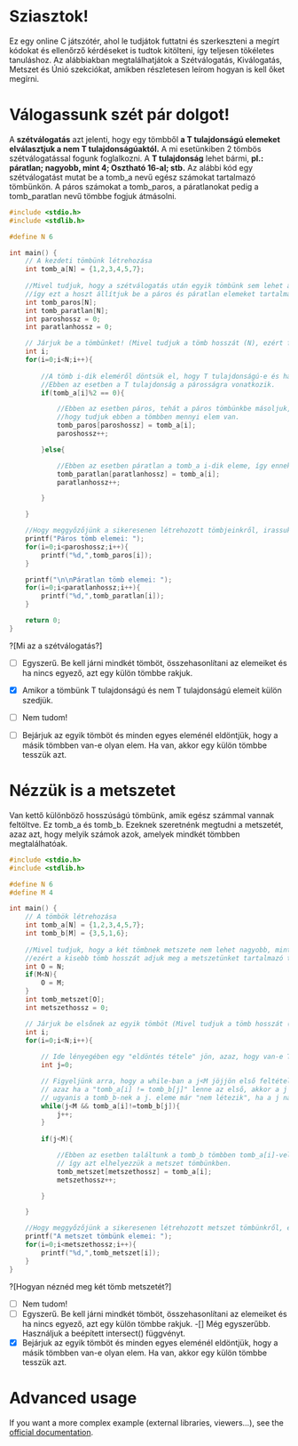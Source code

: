 # Sziasztok!

Ez egy online C játszótér, ahol le tudjátok futtatni és szerkeszteni a megírt kódokat és ellenőrző kérdéseket is tudtok kitölteni,
így teljesen tökéletes tanuláshoz.
Az alábbiakban megtalálhatjátok a Szétválogatás, Kiválogatás, Metszet és Únió szekciókat, amikben részletesen leírom hogyan is kell őket megírni.

# Válogassunk szét pár dolgot!
A <b>szétválogatás</b> azt jelenti, hogy egy tömbből <b>a T tulajdonságú elemeket elválasztjuk a nem T tulajdonságúaktól.</b>
A mi esetünkiben 2 tömbös szétválogatással fogunk foglalkozni.
A <b>T tulajdonság</b> lehet bármi, <b>pl.: páratlan; nagyobb, mint 4; Osztható 16-al; stb.</b>
Az alábbi kód egy szétválogatást mutat be a tomb_a nevű egész számokat tartalmazó tömbünkön. A páros számokat a tomb_paros,
a páratlanokat pedig a tomb_paratlan nevű tömbbe fogjuk átmásolni.

```C runnable
#include <stdio.h>
#include <stdlib.h>

#define N 6

int main() {
    // A kezdeti tömbünk létrehozása
    int tomb_a[N] = {1,2,3,4,5,7};
    
    //Mivel tudjuk, hogy a szétválogatás után egyik tömbünk sem lehet az eredeti tömbnél hosszabb,
    //így ezt a hoszt állítjuk be a páros és páratlan elemeket tartalmazó tömbjeinknek.
    int tomb_paros[N];
    int tomb_paratlan[N];
    int paroshossz = 0;
    int paratlanhossz = 0;

    // Járjuk be a tömbünket! (Mivel tudjuk a tömb hosszát (N), ezért for ciklussal célszerű ezt megtenni)
    int i;
    for(i=0;i<N;i++){
        
        //A tömb i-dik eleméről döntsük el, hogy T tulajdonságú-e és ha igen, másoljuk az egyik tömbbe, ha nem, akkor pedig a másikba.
        //Ebben az esetben a T tulajdonság a párosságra vonatkozik.
        if(tomb_a[i]%2 == 0){

            //Ebben az esetben páros, tehát a páros tömbünkbe másoljuk, majd a tömbhossz változót 1-el növeljük,
            //hogy tudjuk ebben a tömbben mennyi elem van.
            tomb_paros[paroshossz] = tomb_a[i];
            paroshossz++;

        }else{

            //Ebben az esetben páratlan a tomb_a i-dik eleme, így ennek megfelelően cselekszünk. (További infóért: Lásd páros eset)
            tomb_paratlan[paratlanhossz] = tomb_a[i];
            paratlanhossz++;

        }

    }

    //Hogy meggyőzőjünk a sikeresenen létrehozott tömbjeinkről, irassuk ki az elemeiket.
    printf("Páros tömb elemei: ");
    for(i=0;i<paroshossz;i++){
        printf("%d,",tomb_paros[i]);
    }

    printf("\n\nPáratlan tömb elemei: ");
    for(i=0;i<paratlanhossz;i++){
        printf("%d,",tomb_paratlan[i]);
    }

    return 0;
}

```
?[Mi az a szétválogatás?]
-[ ] Egyszerű. Be kell járni mindkét tömböt, összehasonlítani az elemeiket és ha nincs egyező, azt egy külön tömbbe rakjuk.
-[x] Amikor a tömbünk T tulajdonságú és nem T tulajdonságú elemeit külön szedjük.
-[ ] Nem tudom!
-[ ] Bejárjuk az egyik tömböt és minden egyes eleménél eldöntjük, hogy a másik tömbben van-e olyan elem. Ha van, akkor egy külön tömbbe tesszük azt.


# Nézzük is a metszetet
Van kettő különböző hosszúságú tömbünk, amik egész számmal vannak feltöltve. Ez tomb_a és tomb_b.
Ezeknek szeretnénk megtudni a metszetét, azaz azt, hogy melyik számok azok, amelyek mindkét tömbben megtalálhatóak.

```C runnable
#include <stdio.h>
#include <stdlib.h>

#define N 6
#define M 4

int main() {
    // A tömbök létrehozása
    int tomb_a[N] = {1,2,3,4,5,7};
    int tomb_b[M] = {3,5,1,6};
    
    //Mivel tudjuk, hogy a két tömbnek metszete nem lehet nagyobb, mint a legkisebb tömb hossza,
    //ezért a kisebb tömb hosszát adjuk meg a metszetünket tartalmazó tömb hosszának.
    int O = N;
    if(M<N){
        O = M;
    }
    int tomb_metszet[O];
    int metszethossz = 0;

    // Járjuk be elsőnek az egyik tömböt (Mivel tudjuk a tömb hosszát (N), ezért for ciklussal célszerű ezt megtenni)
    int i;
    for(i=0;i<N;i++){
        
        // Ide lényegében egy "eldöntés tétele" jön, azaz, hogy van-e T tulajdonságú elem a tomb_b tömbünkben. (A T tulajdonság jelenleg az, hogy egyezik-e a tomb_a i-dik eleme a tomb_b j-dik elemével)
        int j=0;

        // Figyeljünk arra, hogy a while-ban a j<M jöjjön első feltételnek, ugyanis a feltételek balról jobbra lesznek kiértékelve,
        // azaz ha a "tomb_a[i] != tomb_b[j]" lenne az első, akkor a j túlfutása esetén egy memóriaszemetet hasonlítunk össze 
        // ugyanis a tomb_b-nek a j. eleme már "nem létezik", ha a j nagyobb, mint maga a tömb hossza.
        while(j<M && tomb_a[i]!=tomb_b[j]){
            j++;
        }
        
        if(j<M){

            //Ebben az esetben találtunk a tomb_b tömbben tomb_a[i]-vel megegyező elemet (tehát az adott szám megtalálható mindkét tömbben),
            // így azt elhelyezzük a metszet tömbünkben.
            tomb_metszet[metszethossz] = tomb_a[i];
            metszethossz++;

        }

    }

    //Hogy meggyőzőjünk a sikeresenen létrehozott metszet tömbünkről, egyszerűen irassuk ki az elemeit
    printf("A metszet tömbünk elemei: ");
    for(i=0;i<metszethossz;i++){
        printf("%d,",tomb_metszet[i]);
    }
}

```
?[Hogyan néznéd meg két tömb metszetét?]
-[ ] Nem tudom!
-[ ] Egyszerű. Be kell járni mindkét tömböt, összehasonlítani az elemeiket és ha nincs egyező, azt egy külön tömbbe rakjuk.
-[] Még egyszerűbb. Használjuk a beépített intersect() függvényt.
-[x] Bejárjuk az egyik tömböt és minden egyes eleménél eldöntjük, hogy a másik tömbben van-e olyan elem. Ha van, akkor egy külön tömbbe tesszük azt. 

# Advanced usage

If you want a more complex example (external libraries, viewers...), see the [official documentation](https://tech.io/playgrounds/408/tech-io-documentation).
